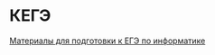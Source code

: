 <!---
xkurs/xkurs is a ✨ special ✨ repository because its `README.md` (this file) appears on your GitHub profile.
You can click the Preview link to take a look at your changes.
--->

# КЕГЭ

[Материалы для подготовки к ЕГЭ по информатике](https://xkurs.github.io/KEGE/ "ЕГЭ по информатике")
